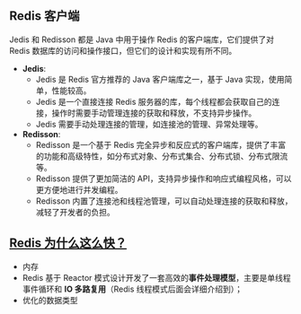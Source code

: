 ## Redis 客户端

Jedis 和 Redisson 都是 Java 中用于操作 Redis 的客户端库，它们提供了对 Redis 数据库的访问和操作接口，但它们的设计和实现有所不同。

- **Jedis**:
  - Jedis 是 Redis 官方推荐的 Java 客户端库之一，基于 Java 实现，使用简单，性能较高。
  - Jedis 是一个直接连接 Redis 服务器的库，每个线程都会获取自己的连接，操作时需要手动管理连接的获取和释放，不支持异步操作。
  - Jedis 需要手动处理连接的管理，如连接池的管理、异常处理等。
- **Redisson**:
  - Redisson 是一个基于 Redis 完全异步和反应式的客户端库，提供了丰富的功能和高级特性，如分布式对象、分布式集合、分布式锁、分布式限流等。
  - Redisson 提供了更加简洁的 API，支持异步操作和响应式编程风格，可以更方便地进行并发编程。
  - Redisson 内置了连接池和线程池管理，可以自动处理连接的获取和释放，减轻了开发者的负担。





## [Redis 为什么这么快？](https://javaguide.cn/database/redis/redis-questions-01.html#redis-为什么这么快)

- 内存
- Redis 基于 Reactor 模式设计开发了一套高效的**事件处理模型**，主要是单线程事件循环和 **IO 多路复用**（Redis 线程模式后面会详细介绍到）；
- 优化的数据类型